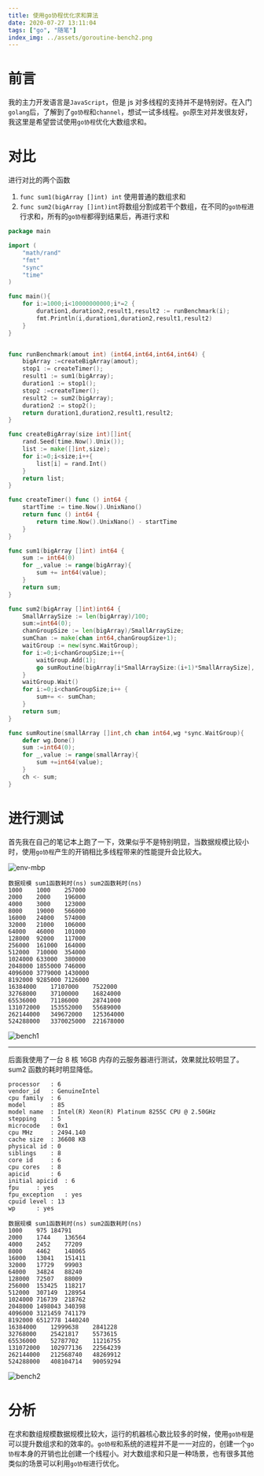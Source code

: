 ```yaml
---
title: 使用go协程优化求和算法
date: 2020-07-27 13:11:04
tags: ["go", "随笔"]
index_img: ../assets/goroutine-bench2.png
---
```


# 前言

我的主力开发语言是`JavaScript`，但是 js 对多线程的支持并不是特别好。在入门`golang`后，了解到了`go协程`和`channel`，想试一试多线程。`go`原生对并发很友好，我这里是希望尝试使用`go协程`优化大数组求和。

# 对比

进行对比的两个函数

1. `func sum1(bigArray []int) int` 使用普通的数组求和
2. `func sum2(bigArray []int)int`将数组分割成若干个数组，在不同的`go协程`进行求和，所有的`go协程`都得到结果后，再进行求和

```go
package main

import (
	"math/rand"
	"fmt"
	"sync"
	"time"
)

func main(){
	for i:=1000;i<10000000000;i*=2 {
		duration1,duration2,result1,result2 := runBenchmark(i);
		fmt.Println(i,duration1,duration2,result1,result2)
	}
}


func runBenchmark(amout int) (int64,int64,int64,int64) {
	bigArray :=createBigArray(amout);
	stop1 := createTimer();
	result1 := sum1(bigArray);
	duration1 := stop1();
	stop2 :=createTimer();
	result2 := sum2(bigArray);
	duration2 := stop2();
	return duration1,duration2,result1,result2;
}

func createBigArray(size int)[]int{
	rand.Seed(time.Now().Unix());
	list := make([]int,size);
	for i:=0;i<size;i++{
		list[i] = rand.Int()
	}
	return list;
}

func createTimer() func () int64 {
	startTime := time.Now().UnixNano()
	return func () int64 {
		return time.Now().UnixNano() - startTime
	}
}

func sum1(bigArray []int) int64 {
	sum := int64(0)
	for _,value := range(bigArray){
		sum += int64(value);
	}
	return sum;
}

func sum2(bigArray []int)int64 {
	SmallArraySize := len(bigArray)/100;
	sum:=int64(0);
	chanGroupSize := len(bigArray)/SmallArraySize;
	sumChan := make(chan int64,chanGroupSize+1);
	waitGroup := new(sync.WaitGroup);
	for i:=0;i<chanGroupSize;i++{
		waitGroup.Add(1);
		go sumRoutine(bigArray[i*SmallArraySize:(i+1)*SmallArraySize], sumChan, waitGroup)
	}
	waitGroup.Wait()
	for i:=0;i<chanGroupSize;i++ {
		sum+= <- sumChan;
	}
	return sum;
}

func sumRoutine(smallArray []int,ch chan int64,wg *sync.WaitGroup){
	defer wg.Done()
	sum :=int64(0);
	for _,value := range(smallArray){
		sum +=int64(value);
	}
	ch <- sum;
}
```

# 进行测试

首先我在自己的笔记本上跑了一下，效果似乎不是特别明显，当数据规模比较小时，使用`go协程`产生的开销相比多线程带来的性能提升会比较大。

![env-mbp](../assets/goroutine-env.png)

```
数据规模 sum1函数耗时(ns) sum2函数耗时(ns)
1000	1000	257000
2000	2000	196000
4000	3000	123000
8000	19000	566000
16000	24000	574000
32000	21000	106000
64000	46000	101000
128000	92000	117000
256000	161000	164000
512000	710000	354000
1024000	633000	380000
2048000	1855000	746000
4096000	3779000	1430000
8192000	9285000	7126000
16384000	17107000	7522000
32768000	37100000	16824000
65536000	71186000	28741000
131072000	153552000	55689000
262144000	349672000	125364000
524288000	3370025000	221678000
```

![bench1](../assets/goroutine-bench1.png)

---

后面我使用了一台 8 核 16GB 内存的云服务器进行测试，效果就比较明显了。sum2 函数的耗时明显降低。

```
processor	: 6
vendor_id	: GenuineIntel
cpu family	: 6
model		: 85
model name	: Intel(R) Xeon(R) Platinum 8255C CPU @ 2.50GHz
stepping	: 5
microcode	: 0x1
cpu MHz		: 2494.140
cache size	: 36608 KB
physical id	: 0
siblings	: 8
core id		: 6
cpu cores	: 8
apicid		: 6
initial apicid	: 6
fpu		: yes
fpu_exception	: yes
cpuid level	: 13
wp		: yes
```

```
数据规模 sum1函数耗时(ns) sum2函数耗时(ns)
1000	975	184791
2000	1744	136564
4000	2452	77209
8000	4462	148065
16000	13041	151411
32000	17729	99903
64000	34824	88240
128000	72507	88009
256000	153425	118217
512000	307149	128954
1024000	716739	218762
2048000	1498043	340398
4096000	3121459	741179
8192000	6512778	1440240
16384000	12999638	2841228
32768000	25421817	5573615
65536000	52787702	11216755
131072000	102977136	22564239
262144000	212568740	48269912
524288000	408104714	90059294
```

![bench2](../assets/goroutine-bench2.png)

# 分析

在求和数组规模数据规模比较大，运行的机器核心数比较多的时候，使用`go协程`是可以提升数组求和的效率的。`go协程`和系统的进程并不是一一对应的，创建一个`go协程`本身的开销也比创建一个线程小。对大数组求和只是一种场景，也有很多其他类似的场景可以利用`go协程`进行优化。
